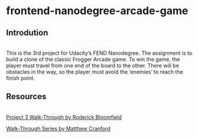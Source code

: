 frontend-nanodegree-arcade-game
===============================

<h2>Introdution</h2>
<br>
This is the 3rd project for Udacity’s FEND Nanodegree. The assignment is to build a clone of the classic Frogger Arcade game. To win the game, the player must travel from one end of the  board to the other. There will be obstacles in the way, so the player must avoid the ‘enemies’ to reach the finish point.


<h2>Resources</h2>
<br>
<a href = "https://zoom.us/recording/play/aulotDlzKFegQFIJTaTzKgWvNkVsYtlwO454vL1UPE1Cm6lOUBQCtfVurPOIAGAS?startTime=1529542978000" target="_blank"> Project 3 Walk-Through by Roderick Bloomfield</a>
<br>

<a href = "https://matthewcranford.com/arcade-game-walkthrough-part-1-starter-code-breakdown/" target="_blank">Walk-Through Series by Matthew Cranford</a>

